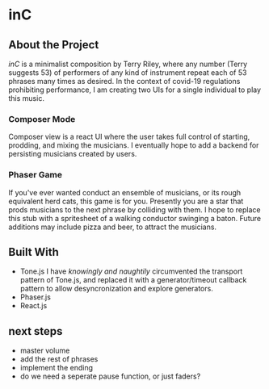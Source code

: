 # inC 

## About the Project
*inC* is a minimalist composition by Terry Riley, where any number (Terry suggests 53) of performers of any kind of instrument repeat each of 53 phrases many times as desired. In the context of covid-19 regulations prohibiting performance, I am creating two UIs for a single individual to play this music.

### Composer Mode
Composer view is a react UI where the user takes full control of starting, prodding, and mixing the musicians. I eventually hope to add a backend for persisting musicians created by users.

### Phaser Game
If you've ever wanted conduct an ensemble of musicians, or its rough equivalent herd cats, this game is for you. Presently you are a star that prods musicians to the next phrase by colliding with them. I hope to replace this stub with a spritesheet of a walking conductor swinging a baton. Future additions may include pizza and beer, to attract the musicians.

## Built With
* Tone.js
I have *knowingly and naughtily* circumvented the transport pattern of Tone.js, and replaced it with a generator/timeout callback pattern to allow desyncronization and explore generators. 
* Phaser.js
* React.js
## next steps
* master volume
* add the rest of phrases
* implement the ending
* do we need a seperate pause function, or just faders?
